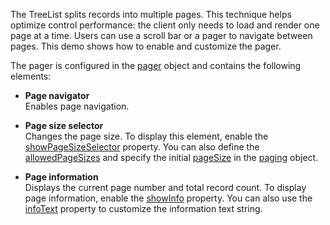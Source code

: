 The TreeList splits records into multiple pages. This technique helps optimize control performance: the client only needs to load and render one page at a time. Users can use a scroll bar or a pager to navigate between pages. This demo shows how to enable and customize the pager.

The pager is configured in the [pager](/Documentation/ApiReference/UI_Components/dxTreeList/Configuration/pager/) object and contains the following elements:

- **Page navigator**        
Enables page navigation.

- **Page size selector**        
Changes the page size. To display this element, enable the [showPageSizeSelector](/Documentation/ApiReference/UI_Components/dxTreeList/Configuration/pager/#showPageSizeSelector) property. You can also define the [allowedPageSizes](/Documentation/ApiReference/UI_Components/dxTreeList/Configuration/pager/#allowedPageSizes) and specify the initial [pageSize](/Documentation/ApiReference/UI_Components/dxTreeList/Configuration/paging/#pageSize) in the [paging](/Documentation/ApiReference/UI_Components/dxTreeList/Configuration/paging/) object.

- **Page information**      
Displays the current page number and total record count. To display page information, enable the [showInfo](/Documentation/ApiReference/UI_Components/dxTreeList/Configuration/pager/#showInfo) property. You can also use the [infoText](/Documentation/ApiReference/UI_Components/dxTreeList/Configuration/pager/#infoText) property to customize the information text string.
